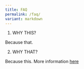 ```yaml
---
title: FAQ
permalink: /faq/
variant: markdown
---
```

1. WHY THIS?


Because that.

2. WHY THAT?

Because this. More information [here](/aboutus)